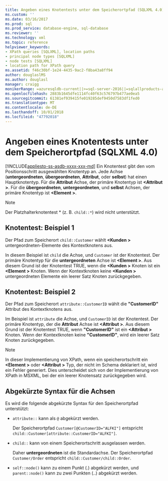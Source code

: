 ```yaml
---
title: Angeben eines Knotentests unter dem Speicherortpfad (SQLXML 4.0) | Microsoft-Dokumentation
ms.custom: ''
ms.date: 03/16/2017
ms.prod: sql
ms.prod_service: database-engine, sql-database
ms.reviewer: ''
ms.technology: xml
ms.topic: reference
helpviewer_keywords:
- XPath queries [SQLXML], location paths
- principal node types [SQLXML]
- node tests [SQLXML]
- location path for XPath query
ms.assetid: f46c30bf-1e24-4435-9ac2-f8ba43a8ff94
author: douglaslMS
ms.author: douglasl
manager: craigg
monikerRange: =azuresqldb-current||>=sql-server-2016||=sqlallproducts-allversions||>=sql-server-linux-2017||=azuresqldb-mi-current
ms.openlocfilehash: 2883b1645dfe1114fc40f63c576797b477ae0ea5
ms.sourcegitcommit: 61381ef939415fe019285def9450d7583df1fed0
ms.translationtype: MT
ms.contentlocale: de-DE
ms.lasthandoff: 10/01/2018
ms.locfileid: "47792018"
---
```

# <a name="specifying-a-node-test-in-the-location-path-sqlxml-40"></a>Angeben eines Knotentests unter dem Speicherortpfad (SQLXML 4.0)
[!INCLUDE[appliesto-ss-asdb-xxxx-xxx-md](../../../includes/appliesto-ss-asdb-xxxx-xxx-md.md)]
  Ein Knotentest gibt den vom Positionsschritt ausgewählten Knotentyp an. Jede Achse (**untergeordneten**, **übergeordneten**, **Attribut**, oder **selbst**) hat einen Hauptknotentyp. Für die **Attribut** Achse, der primäre Knotentyp ist  **\<Attribut >**. Für die **übergeordneten**, **untergeordneten**, und **selbst** Achsen, der primäre Knotentyp ist  **\<Element >**.  
  
> [!NOTE]  
>  Der Platzhalterknotentest * (z. B. `child::*`) wird nicht unterstützt.  
  
## <a name="node-test-example-1"></a>Knotentest: Beispiel 1  
 Der Pfad zum Speicherort `child::Customer` wählt  **\<Kunden >** untergeordneten-Elemente des Kontextknotens aus.  
  
 In diesem Beispiel ist `child` die Achse, und `Customer` ist der Knotentest. Der primäre Knotentyp für die **untergeordneten** Achse ist  **\<Element >**. Aus diesem Grund ist der Knotentest TRUE, wenn die  **\<Kunden >** Knoten ist ein  **\<Element >** Knoten. Wenn der Kontextknoten keine  **\<Kunden >** untergeordneten Elemente ein leerer Satz Knoten zurückgegeben.  
  
## <a name="node-test-example-2"></a>Knotentest: Beispiel 2  
 Der Pfad zum Speicherort `attribute::CustomerID` wählt die **"CustomerID"** Attribut des Kontextknotens aus.  
  
 Im Beispiel ist `attribute` die Achse, und `CustomerID` ist der Knotentest. Der primäre Knotentyp, der die **Attribut** Achse ist  **\<Attribut >**. Aus diesem Grund ist der Knotentest TRUE, wenn **"CustomerID"** ist ein  **\<Attribut >** Knoten. Wenn der Kontextknoten keine **"CustomerID"**, wird ein leerer Satz Knoten zurückgegeben.  
  
> [!NOTE]  
>  In dieser Implementierung von XPath, wenn ein speicherortschritt ein  **\<Element >** oder  **\<Attribut >** Typ, der nicht im Schema deklariert ist, wird ein Fehler generiert. Dies unterscheidet sich von der Implementierung von XPath in MSXML, bei der ein leerer Knotensatz zurückgegeben wird.  
  
## <a name="abbreviated-syntax-for-the-axes"></a>Abgekürzte Syntax für die Achsen  
 Es wird die folgende abgekürzte Syntax für den Speicherortpfad unterstützt:  
  
-   `attribute::` kann als `@` abgekürzt werden.  
  
     Der Speicherortpfad `Customer[@CustomerID="ALFKI"]` entspricht `child::Customer[attribute::CustomerID="ALFKI"]`.  
  
-   `child::` kann von einem Speicherortschritt ausgelassen werden.  
  
     Daher **untergeordneten** ist die Standardachse. Der Speicherortpfad `Customer/Order` entspricht `child::Customer/child::Order`.  
  
-   `self::node()` kann zu einem Punkt (.) abgekürzt werden, und `parent::node()` kann zu zwei Punkten (..) abgekürzt werden.  
  
  
